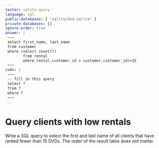 ```yaml
---
tester: sqlite-query
language: sql
public-databases: [ "sqlite/dvd.sqlite" ]
private-databases: []
ignore-order: true
answer: |
 ~~~
 select first_name, last_name
 from customer
 where (select count(*)
        from rental
        where rental.customer_id = customer.customer_id)<15
 ~~~
code: |
 ~~~
 -- fill in this query
 select ?
 from ?
 where ?
 ~~~
...
```


# Query clients with low rentals

Write a SQL query to select the first and last name of all clients
that have rented fewer than 15 DVDs.  The order of the result table
does not matter.



